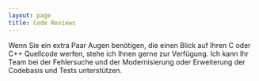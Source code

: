 ```yaml
---
layout: page
title: Code Reviews
---
```

Wenn Sie ein extra Paar Augen benötigen, die einen Blick auf Ihren 
C oder C++ Quellcode werfen, stehe ich Ihnen gerne zur Verfügung. 
Ich kann Ihr Team bei der Fehlersuche und der Modernisierung oder 
Erweiterung der Codebasis und Tests unterstützen.
